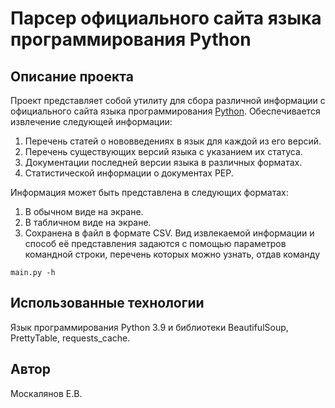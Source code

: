 # Парсер официального сайта языка программирования Python

## Описание проекта
Проект представляет собой утилиту для сбора различной информации
с официального сайта языка программирования [Python](https://docs.python.org/3/).
Обеспечивается извлечение следующей информации:
1. Перечень статей о нововведениях в язык для каждой из его версий.
2. Перечень существующих версий языка с указанием их статуса.
3. Документации последней версии языка в различных форматах.
4. Статистической информации о документах PEP.

Информация может быть представлена в следующих форматах:
1. В обычном виде на экране.
2. В табличном виде на экране.
3. Сохранена в файл в формате CSV.
Вид извлекаемой информации и способ её представления задаются с помощью
параметров командной строки, перечень которых можно узнать, отдав команду
```
main.py -h
```

## Использованные технологии
Язык программирования Python 3.9 и библиотеки BeautifulSoup, PrettyTable, requests_cache.

## Автор
Москалянов Е.В.
